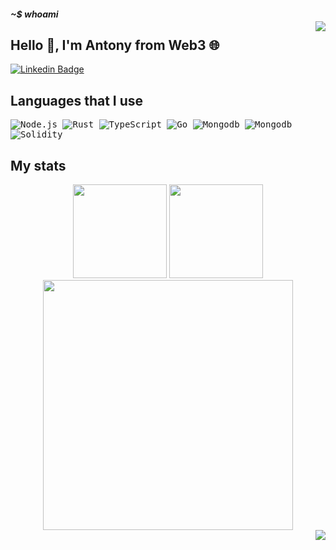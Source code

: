<img style = "margin-top: 40px;" align="right" width = "width" src="https://raw.githubusercontent.com/MicaelliMedeiros/micaellimedeiros/master/image/computer-illustration.png">

##### ~$ whoami
## Hello 👋, I'm Antony from **Web3** 🌐    

[![Linkedin Badge](https://img.shields.io/badge/-LinkedIn-blue?style=flat-square&logo=Linkedin&logoColor=white&link=https://www.linkedin.com/in/samuel-antony-001)](https://www.linkedin.com/in/samuel-antony-001/)

## Languages that I use

<kbd> ![Node.js](https://img.shields.io/badge/Node.js-43853D?style=for-the-badge&logo=node.js&logoColor=white) </kbd>
<kbd> ![Rust](https://img.shields.io/badge/rust-%23000000.svg?style=for-the-badge&logo=rust&logoColor=white) </kbd>
<kbd> ![TypeScript](https://img.shields.io/badge/typescript-%23007ACC.svg?style=for-the-badge&logo=typescript&logoColor=white) </kbd>
<kbd> ![Go](https://img.shields.io/badge/Go-00ADD8?style=for-the-badge&logo=go&logoColor=white) </kbd>
<kbd> ![Mongodb](https://img.shields.io/badge/MongoDB-4EA94B?style=for-the-badge&logo=mongodb&logoColor=white) </kbd>
<kbd> ![Mongodb](https://img.shields.io/badge/MySQL-%23007ACC?style=for-the-badge&logo=mysql&logoColor=black) </kbd>
<kbd> ![Solidity](https://img.shields.io/badge/solidity-C0C0C0?style=for-the-badge&logo=solidity&logoColor=black) </kbd>


## My stats
<div align="center">
<img height="150em" src="https://github-readme-stats.vercel.app/api/top-langs/?username=Saryio&exclude_repo=KNN-Image-Classification&show_icons=true&hide_border=true&layout=compact&langs_count=8&theme=tokyonight"/>	
<img height="150em" src="https://github-readme-stats.vercel.app/api?username=Saryio&show_icons=true&hide_border=true&count_private=true&include_all_commits=true&theme=tokyonight" />
<img width="400"  src="https://github-readme-streak-stats.herokuapp.com?user=Saryio&theme=tokyonight&hide_border=true" />
</div>

<img align=right src="https://gpvc.arturio.dev/Saryio"/>
